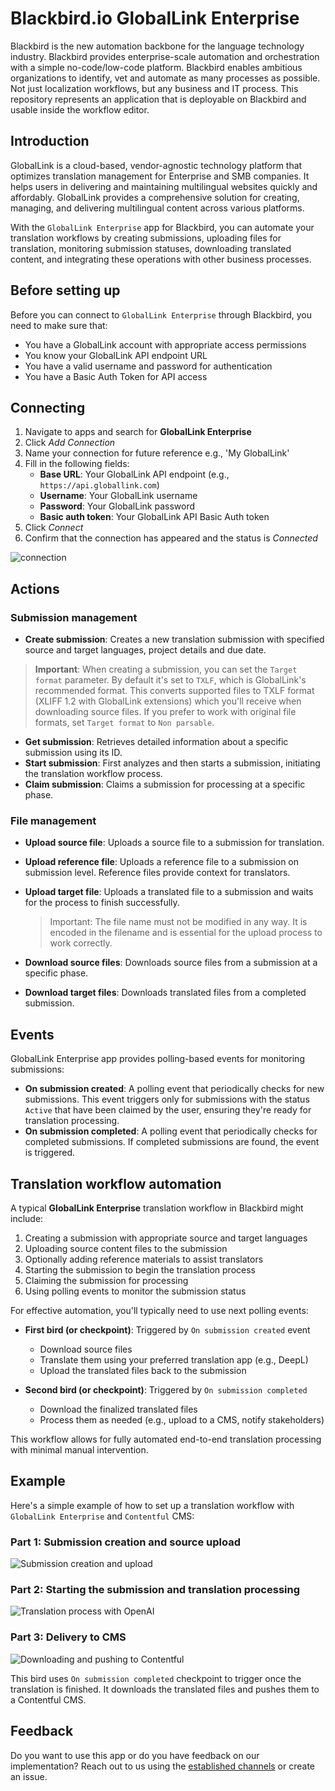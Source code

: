 # Blackbird.io GlobalLink Enterprise

Blackbird is the new automation backbone for the language technology industry. Blackbird provides enterprise-scale automation and orchestration with a simple no-code/low-code platform. Blackbird enables ambitious organizations to identify, vet and automate as many processes as possible. Not just localization workflows, but any business and IT process. This repository represents an application that is deployable on Blackbird and usable inside the workflow editor.

## Introduction

<!-- begin docs -->

GlobalLink is a cloud-based, vendor-agnostic technology platform that optimizes translation management for Enterprise and SMB companies. It helps users in delivering and maintaining multilingual websites quickly and affordably. GlobalLink provides a comprehensive solution for creating, managing, and delivering multilingual content across various platforms.

With the `GlobalLink Enterprise` app for Blackbird, you can automate your translation workflows by creating submissions, uploading files for translation, monitoring submission statuses, downloading translated content, and integrating these operations with other business processes.

## Before setting up

Before you can connect to `GlobalLink Enterprise` through Blackbird, you need to make sure that:

- You have a GlobalLink account with appropriate access permissions
- You know your GlobalLink API endpoint URL
- You have a valid username and password for authentication
- You have a Basic Auth Token for API access

## Connecting

1. Navigate to apps and search for **GlobalLink Enterprise**
2. Click _Add Connection_
3. Name your connection for future reference e.g., 'My GlobalLink'
4. Fill in the following fields:
   - **Base URL**: Your GlobalLink API endpoint (e.g., `https://api.globallink.com`)
   - **Username**: Your GlobalLink username
   - **Password**: Your GlobalLink password
   - **Basic auth token**: Your GlobalLink API Basic Auth token
5. Click _Connect_
6. Confirm that the connection has appeared and the status is _Connected_

![connection](image/README/connection.png)

## Actions

### Submission management

- **Create submission**: Creates a new translation submission with specified source and target languages, project details and due date.
> **Important**: When creating a submission, you can set the `Target format` parameter. By default it's set to `TXLF`, which is GlobalLink's recommended format. This converts supported files to TXLF format (XLIFF 1.2 with GlobalLink extensions) which you'll receive when downloading source files. If you prefer to work with original file formats, set `Target format` to `Non parsable`.
- **Get submission**: Retrieves detailed information about a specific submission using its ID.
- **Start submission**: First analyzes and then starts a submission, initiating the translation workflow process.
- **Claim submission**: Claims a submission for processing at a specific phase.

### File management

- **Upload source file**: Uploads a source file to a submission for translation.
- **Upload reference file**: Uploads a reference file to a submission on submission level. Reference files provide context for translators.
- **Upload target file**: Uploads a translated file to a submission and waits for the process to finish successfully. 

  > Important: The file name must not be modified in any way. It is encoded in the filename and is essential for the upload process to work correctly.

- **Download source files**: Downloads source files from a submission at a specific phase.
- **Download target files**: Downloads translated files from a completed submission.

## Events

GlobalLink Enterprise app provides polling-based events for monitoring submissions:
- **On submission created**: A polling event that periodically checks for new submissions. This event triggers only for submissions with the status `Active` that have been claimed by the user, ensuring they're ready for translation processing.
- **On submission completed**: A polling event that periodically checks for completed submissions. If completed submissions are found, the event is triggered.

## Translation workflow automation

A typical **GlobalLink Enterprise** translation workflow in Blackbird might include:

1. Creating a submission with appropriate source and target languages
2. Uploading source content files to the submission
3. Optionally adding reference materials to assist translators
4. Starting the submission to begin the translation process
5. Claiming the submission for processing
6. Using polling events to monitor the submission status

For effective automation, you'll typically need to use next polling events:

- **First bird (or checkpoint)**: Triggered by `On submission created` event
  - Download source files
  - Translate them using your preferred translation app (e.g., DeepL)
  - Upload the translated files back to the submission

- **Second bird (or checkpoint)**: Triggered by `On submission completed`
  - Download the finalized translated files
  - Process them as needed (e.g., upload to a CMS, notify stakeholders)

This workflow allows for fully automated end-to-end translation processing with minimal manual intervention.

## Example

Here's a simple example of how to set up a translation workflow with `GlobalLink Enterprise` and `Contentful` CMS:

### Part 1: Submission creation and source upload
![Submission creation and upload](image/README/bird_1-1.png)

### Part 2: Starting the submission and translation processing
![Translation process with OpenAI](image/README/bird_1-2.png)

### Part 3: Delivery to CMS
![Downloading and pushing to Contentful](image/README/bird_1-3.png)

This bird uses `On submission completed` checkpoint to trigger once the translation is finished. It downloads the translated files and pushes them to a Contentful CMS.

## Feedback

Do you want to use this app or do you have feedback on our implementation? Reach out to us using the [established channels](https://www.blackbird.io/) or create an issue.

<!-- end docs -->
